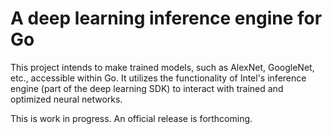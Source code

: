 # A deep learning inference engine for Go

This project intends to make trained models, such as AlexNet, GoogleNet, etc., accessible within Go.  It utilizes the functionality of Intel's inference engine (part of the deep learning SDK) to interact with trained and optimized neural networks. 

This is work in progress.  An official release is forthcoming.

